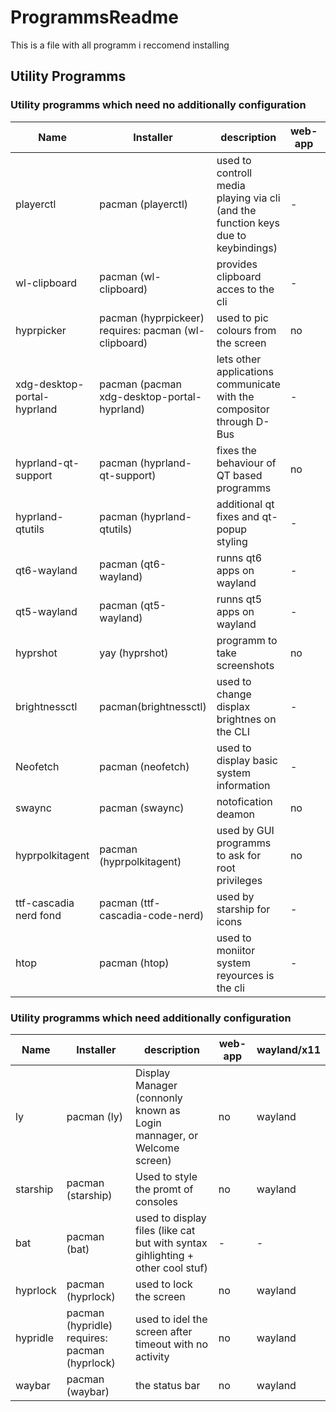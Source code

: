 # ProgrammsReadme
This is a file with all programm i reccomend installing

## Utility Programms
### Utility programms which need no additionally configuration 
| Name | Installer | description | web-app | wayland/x11 |
|------|-----------|-------------|---------|-------------|
| playerctl | pacman (playerctl) | used to controll media playing via cli (and the function keys due to keybindings) | - | - |
| wl-clipboard | pacman (wl-clipboard) | provides clipboard acces to the cli | - | - |
| hyprpicker| pacman (hyprpickeer) requires: pacman (wl-clipboard) | used to pic colours from the screen | no | wayland |
| xdg-desktop-portal-hyprland | pacman (pacman xdg-desktop-portal-hyprland) | lets other applications communicate with the compositor through D-Bus | - | wayland |
| hyprland-qt-support | pacman (hyprland-qt-support) | fixes the behaviour of QT based programms | no | wayland |
| hyprland-qtutils | pacman (hyprland-qtutils) | additional qt fixes and qt-popup styling | - | wayland |
| qt6-wayland | pacman (qt6-wayland) | runns qt6 apps on wayland | - | wayland |
| qt5-wayland | pacman (qt5-wayland) | runns qt5 apps on wayland | - | wayland |
| hyprshot | yay (hyprshot) | programm to take screenshots | no | wayland |
|	brightnessctl | pacman(brightnessctl) | used to change displax brightnes on the CLI | - | - |
| Neofetch | pacman (neofetch) | used to display basic system information | - | - |
| swaync | pacman (swaync) | notofication deamon | no | wayland |
| hyprpolkitagent | pacman (hyprpolkitagent) | used by GUI programms to ask for root privileges | no | wayland |
| ttf-cascadia nerd fond | pacman (ttf-cascadia-code-nerd) | used by starship for icons | - | - |
| htop | pacman (htop) | used to moniitor system reyources is the cli  | - | - |


### Utility programms which need additionally configuration 
| Name | Installer | description | web-app | wayland/x11 |
|------|-----------|-------------|---------|-------------|
| ly | pacman (ly) | Display Manager (connonly known as Login mannager, or Welcome screen) | no | wayland |
| starship | pacman (starship) | Used to style the promt of consoles | no | wayland |
| bat | pacman (bat) | used to display files (like cat but with syntax gihlighting + other cool stuf) | - | - |
| hyprlock | pacman (hyprlock) | used to lock the screen | no | wayland | 
| hypridle | pacman (hypridle) requires: pacman (hyprlock) | used to idel the screen after timeout with no activity | no | wayland |
| waybar | pacman (waybar) | the status bar | no | wayland |

